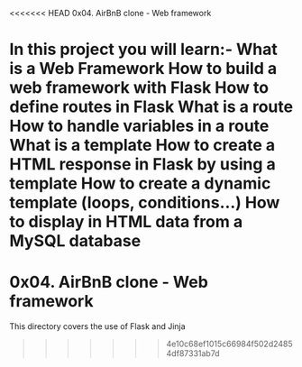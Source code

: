 <<<<<<< HEAD
0x04. AirBnB clone - Web framework

In this project you will learn:-
What is a Web Framework
How to build a web framework with Flask
How to define routes in Flask
What is a route
How to handle variables in a route
What is a template
How to create a HTML response in Flask by using a template
How to create a dynamic template (loops, conditions…)
How to display in HTML data from a MySQL database
=======
# 0x04. AirBnB clone - Web framework

This directory covers the use of Flask and Jinja
>>>>>>> 4e10c68ef1015c66984f502d24854df87331ab7d
